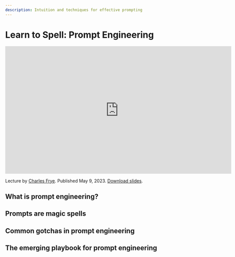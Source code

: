 ```yaml
---
description: Intuition and techniques for effective prompting
---
```


# Learn to Spell: Prompt Engineering

<div align="center">
<iframe width="720" height="405" src="https://www.youtube-nocookie.com/embed/JnBHR_yL2w8?list=PL1T8fO7ArWleyIqOy37OVXsP4hFXymdOZ" title="YouTube video player" frameborder="0" allow="accelerometer; autoplay; clipboard-write; encrypted-media; gyroscope; picture-in-picture" allowfullscreen></iframe>
</div>

Lecture by [Charles Frye](https://twitter.com/charles_irl).
Published May 9, 2023.
[Download slides](https://fsdl.me/2023-llmbc-slides-03).

## What is prompt engineering?

## Prompts are magic spells

## Common gotchas in prompt engineering

## The emerging playbook for prompt engineering
